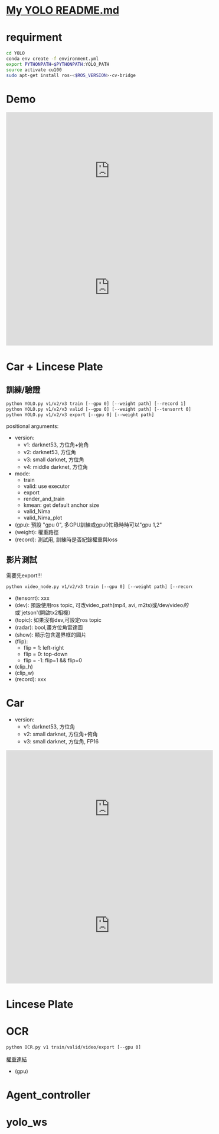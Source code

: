 # [My YOLO README.md](https://github.com/n8886919/YOLO/blob/master/README.md)

# requirment
```sh
cd YOLO
conda env create -f environment.yml
export PYTHONPATH=$PYTHONPATH:YOLO_PATH
source activate cu100
sudo apt-get install ros-<$ROS_VERSION>-cv-bridge
```
# Demo
<iframe width="560" height="315" src="https://www.youtube.com/embed/6XFVttX3pAU?start=10" frameborder="0" allow="accelerometer; autoplay; encrypted-media; gyroscope; picture-in-picture" allowfullscreen></iframe>
<iframe width="560" height="315" src="https://www.youtube.com/embed/uX_UBp0ZFNk" frameborder="0" allow="accelerometer; autoplay; encrypted-media; gyroscope; picture-in-picture" allowfullscreen></iframe>

# Car + Lincese Plate
## 訓練/驗證
```sh
python YOLO.py v1/v2/v3 train [--gpu 0] [--weight path] [--record 1]
python YOLO.py v1/v2/v3 valid [--gpu 0] [--weight path] [--tensorrt 0]
python YOLO.py v1/v2/v3 export [--gpu 0] [--weight path]
```
positional arguments:
- version:
  + v1: darknet53, 方位角+俯角
  + v2: darknet53, 方位角
  + v3: small darknet, 方位角
  + v4: middle darknet, 方位角
- mode:
  + train
  + valid: use executor
  + export
  + render_and_train
  + kmean: get default anchor size
  + valid_Nima
  + valid_Nima_plot
- (gpu): 預設 "gpu 0", 多GPU訓練或gpu0忙碌時時可以"gpu 1,2"
- (weight): 權重路徑
- (record): 測試用, 訓練時是否紀錄權重與loss
## 影片測試
需要先export!!!
```sh
python video_node.py v1/v2/v3 train [--gpu 0] [--weight path] [--record 1]
```
- (tensorrt): xxx
- (dev): 預設使用ros topic, 可改video_path(mp4, avi, m2ts)或/dev/video*的*或'jetson'(開啟tx2相機）
- (topic): 如果沒有dev,可設定ros topic
- (radar): bool,畫方位角雷達圖
- (show): 顯示包含邊界框的圖片
- (flip):
  + flip = 1: left-right
  + flip = 0: top-down
  + flip = -1: flip=1 && flip=0
- (clip_h)
- (clip_w)
- (record): xxx
# Car
- version:
  + v1: darknet53, 方位角
  + v2: small darknet, 方位角+俯角
  + v3: small darknet, 方位角, FP16
<iframe width="560" height="315" src="https://www.youtube.com/embed/cGhPUM9HWag" frameborder="0" allow="accelerometer; autoplay; encrypted-media; gyroscope; picture-in-picture" allowfullscreen></iframe>

<iframe width="560" height="315" src="https://www.youtube.com/embed/RME7ldMSddQ" frameborder="0" allow="accelerometer; autoplay; encrypted-media; gyroscope; picture-in-picture" allowfullscreen></iframe>

# Lincese Plate

# OCR
```sh
python OCR.py v1 train/valid/video/export [--gpu 0]
```
[權重連結](https://drive.google.com/open?id=1YbSsDs8FMpEPOYzTW8iPQY_6ESKIhvhr)
- (gpu)

# Agent_controller
# yolo_ws
